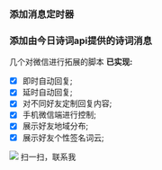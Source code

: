 ### 添加消息定时器

### 添加由今日诗词api提供的诗词消息



几个对微信进行拓展的脚本
**已实现:**

- [x] 即时自动回复;
- [x] 延时自动回复;
- [x] 对不同好友定制回复内容; 
- [x] 手机微信端进行控制; 
- [x] 展示好友地域分布; 
- [x] 展示好友个性签名词云; 

![](https://upload-images.jianshu.io/upload_images/5889935-7cd779dd9cfd6fe9.jpg?imageMogr2/auto-orient/strip%7CimageView2/2/w/1240)
扫一扫，联系我
